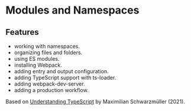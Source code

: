 # Modules and Namespaces

## Features

- working with namespaces.
- organizing files and folders.
- using ES modules.
- installing Webpack.
- adding entry and output configuration.
- adding TypeScript support with ts-loader.
- adding webpack-dev-server.
- adding a production workflow.

Based on [Understanding TypeScript](https://www.udemy.com/course/understanding-typescript/) by Maximilian Schwarzmüller (2021).
